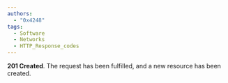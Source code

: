 ```yaml
---
authors: 
  - "0x4248"
tags:
  - Software
  - Networks
  - HTTP_Response_codes
---
```

**201 Created**. The request has been fulfilled, and a new resource has been created.

